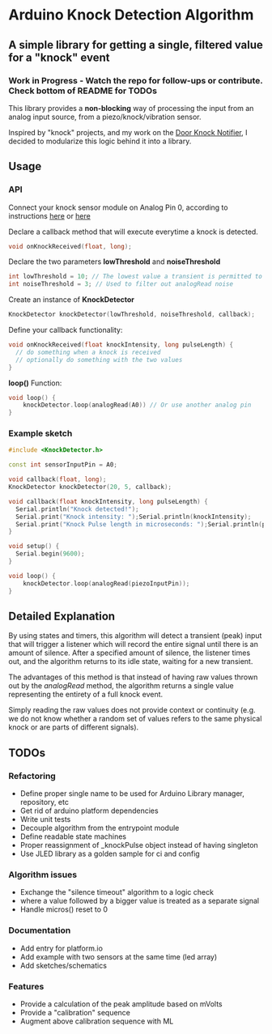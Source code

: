 # Arduino Knock Detection Algorithm

## A simple library for getting a single, filtered value for a "knock" event

### Work in Progress - Watch the repo for follow-ups or contribute. Check bottom of README for TODOs

This library provides a <b>non-blocking</b> way of processing the input from an analog input source, from a piezo/knock/vibration sensor. 

Inspired by "knock" projects, and my work on the [Door Knock Notifier](http://www.github.com/funkyfisch/door-knock-notifier), I decided to modularize this logic behind it into a library.

## Usage

### API
Connect your knock sensor module on Analog Pin 0, according to instructions [here](https://programmingelectronics.com/how-to-make-a-secret-knock-detector-to-trigger-anything-with-only-an-arduino-and-a-few-cheap-components/) or [here](https://www.mousa-simple-projects.com/2015/10/knock-sensor-using-arduino-and-piezo.html)

Declare a callback method that will execute everytime a knock is detected.
```cpp
void onKnockReceived(float, long);
```
Declare the two parameters <b>lowThreshold</b> and <b>noiseThreshold</b>
```cpp
int lowThreshold = 10; // The lowest value a transient is permitted to have
int noiseThreshold = 3; // Used to filter out analogRead noise
```
Create an instance of <b>KnockDetector</b>
```cpp
KnockDetector knockDetector(lowThreshold, noiseThreshold, callback);
```
Define your callback functionality:
```cpp
void onKnockReceived(float knockIntensity, long pulseLength) {
  // do something when a knock is received
  // optionally do something with the two values
}
```
<b>loop()</b> Function:
```cpp
void loop() {
    knockDetector.loop(analogRead(A0)) // Or use another analog pin
}
```

### Example sketch

```cpp
#include <KnockDetector.h>

const int sensorInputPin = A0;

void callback(float, long);
KnockDetector knockDetector(20, 5, callback);

void callback(float knockIntensity, long pulseLength) {
  Serial.println("Knock detected!");
  Serial.print("Knock intensity: ");Serial.println(knockIntensity);
  Serial.print("Knock Pulse length in microseconds: ");Serial.println(pulseLength);
}

void setup() {
  Serial.begin(9600);
}

void loop() {
    knockDetector.loop(analogRead(piezoInputPin));
}
```

## Detailed Explanation
By using states and timers, this algorithm will detect a transient (peak) input that will trigger a listener which will record the entire signal until there is an amount of silence. After a specified amount of silence, the listener times out, and the algorithm returns to its idle state, waiting for a new transient.

The advantages of this method is that instead of having raw values thrown out by the <i> analogRead </i> method, the algorithm returns a single value representing the entirety of a full knock event.

Simply reading the raw values does not provide context or continuity (e.g. we do not know whether a random set of values refers to the same physical knock or are parts of different signals).

## TODOs
### Refactoring
 - Define proper single name to be used for Arduino Library manager, repository, etc
 - Get rid of arduino platform dependencies
 - Write unit tests
 - Decouple algorithm from the entrypoint module
 - Define readable state machines
 - Proper reassignment of _knockPulse object instead of having singleton
 - Use JLED library as a golden sample for ci and config

### Algorithm issues
 - Exchange the "silence timeout" algorithm to a logic check
 - where a value followed by a bigger value is treated as a separate signal
 - Handle micros() reset to 0

### Documentation
 - Add entry for platform.io
 - Add example with two sensors at the same time (led array)
 - Add sketches/schematics

### Features
 - Provide a calculation of the peak amplitude based on mVolts
 - Provide a "calibration" sequence
 - Augment above calibration sequence with ML 
